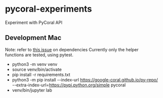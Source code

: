 # pycoral-experiments
Experiment with PyCoral API


## Development Mac
Note: refer to [this issue](https://github.com/google-coral/pycoral/issues/35#issuecomment-891998790) on dependencies
Currently only the helper functions are tested, using pytest.
* python3 -m venv venv
* source venv/bin/activate
* pip install -r requirements.txt
* python3 -m pip install --index-url https://google-coral.github.io/py-repo/ --extra-index-url=https://pypi.python.org/simple pycoral
* venv/bin/jupyter lab
